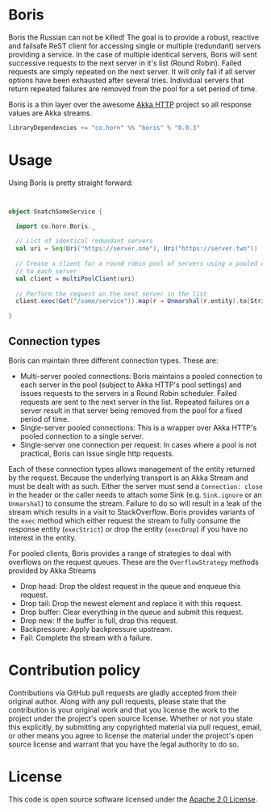 # Boris #

Boris the Russian can not be killed! The goal is to provide a robust, reactive and 
failsafe ReST client for accessing single or  multiple (redundant) servers providing a service.
In the case of multiple identical servers, Boris will sent successive requests to the next server
in it's list (Round Robin). Failed requests are simply repeated on the next server.
It will only fail if all server options have been exhausted after several tries. 
Individual servers that return repeated failures are removed from the pool for a set 
period of time.

Boris is a thin layer over the awesome [Akka HTTP](http://doc.akka.io/docs/akka-http/current/scala.html)
project so all response values are Akka streams.

```scala
libraryDependencies += "co.horn" %% "boris" % "0.0.3"
```

# Usage
Using Boris is pretty straight forward:

```scala


object SnatchSomeService {

  import co.horn.Boris._
  
  // List of identical redundant servers
  val uri = Seq(Uri("https://server.one"), Uri("https://server.two"))
  
  // Create a client for a round robin pool of servers using a pooled connection
  // to each server
  val client = multiPoolClient(uri)
  
  // Perform the request on the next server in the list
  client.exec(Get("/some/service")).map(r ⇒ Unmarshal(r.entity).to[String])

}

```

## Connection types

Boris can maintain three different connection types. These are:

* Multi-server pooled connections: Boris maintains a pooled connection to each server in the pool
(subject to Akka HTTP's pool settings) and issues requests to the servers in a Round Robin scheduler. 
Failed requests are sent to the next server in the list. Repeated failures on a server result in that
server being removed from the pool for a fixed period of time.
* Single-server pooled connections: This is a wrapper over Akka HTTP's pooled connection to a single 
server.
* Single-server one connection per request: In cases where a pool is not practical, Boris can
issue single http requests.

Each of these connection types allows management of the entity returned by the request. Because
the underlying transport is an Akka Stream and must be dealt with as such. Either the server 
must send a `Connection: close` in the header or the caller needs to attach some Sink (e.g. 
`Sink.ignore` or an `Unmarshal`) to consume the stream. Failure to do so will result in a leak
of the stream which results in a visit to StackOverflow. Boris provides variants of the `exec` 
method which either request the stream to fully consume the response entity (`execStrict`) or
drop the entity (`execDrop`) if you have no interest in the entity.

For pooled clients, Boris provides a range of strategies to deal with overflows on the request
queues. These are the `OverflowStrategy` methods provided by Akka Streams

* Drop head: Drop the oldest request in the queue and enqueue this request.
* Drop tail: Drop the newest element and replace it with this request.
* Drop buffer: Clear everything in the queue and submit this request.
* Drop new: If the buffer is full, drop this request.
* Backpressure: Apply backpressure upstream.
* Fail: Complete the stream with a failure.


# Contribution policy #

Contributions via GitHub pull requests are gladly accepted from their original
author. Along with any pull requests, please state that the contribution is your
original work and that you license the work to the project under the project's
open source license. Whether or not you state this explicitly, by submitting any
copyrighted material via pull request, email, or other means you agree to
license the material under the project's open source license and warrant that
you have the legal authority to do so.

# License #

This code is open source software licensed under the [Apache 2.0 License]("http://www.apache.org/licenses/LICENSE-2.0.html").
